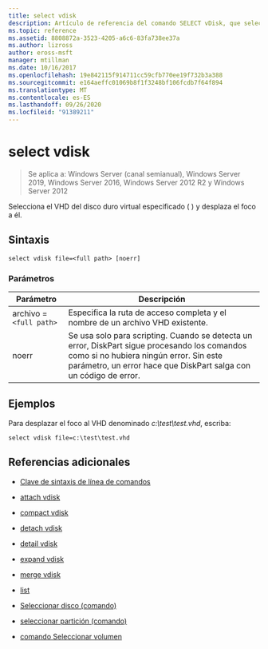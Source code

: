 ```yaml
---
title: select vdisk
description: Artículo de referencia del comando SELECT vDisk, que selecciona el disco duro virtual (VHD) especificado y desplaza el foco a él.
ms.topic: reference
ms.assetid: 8808872a-3523-4205-a6c6-83fa738ee37a
ms.author: lizross
author: eross-msft
manager: mtillman
ms.date: 10/16/2017
ms.openlocfilehash: 19e842115f914711cc59cfb770ee19f732b3a388
ms.sourcegitcommit: e164aeffc01069b8f1f3248bf106fcdb7f64f894
ms.translationtype: MT
ms.contentlocale: es-ES
ms.lasthandoff: 09/26/2020
ms.locfileid: "91389211"
---
```

# <a name="select-vdisk"></a>select vdisk

> Se aplica a: Windows Server (canal semianual), Windows Server 2019, Windows Server 2016, Windows Server 2012 R2 y Windows Server 2012

Selecciona el VHD del disco duro virtual especificado \( \) y desplaza el foco a él.

## <a name="syntax"></a>Sintaxis

```
select vdisk file=<full path> [noerr]
```

### <a name="parameters"></a>Parámetros

| Parámetro | Descripción |
|--|--|
| archivo =`<full path>` | Especifica la ruta de acceso completa y el nombre de un archivo VHD existente. |
| noerr | Se usa solo para scripting. Cuando se detecta un error, DiskPart sigue procesando los comandos como si no hubiera ningún error. Sin este parámetro, un error hace que DiskPart salga con un código de error. |

## <a name="examples"></a>Ejemplos

Para desplazar el foco al VHD denominado *c:\test\test.vhd*, escriba:

```
select vdisk file=c:\test\test.vhd
```

## <a name="additional-references"></a>Referencias adicionales

- [Clave de sintaxis de línea de comandos](command-line-syntax-key.md)

- [attach vdisk](attach-vdisk.md)

- [compact vdisk](compact-vdisk.md)

- [detach vdisk](detach-vdisk.md)

- [detail vdisk](detail-vdisk.md)

- [expand vdisk](expand-vdisk.md)

- [merge vdisk](merge-vdisk.md)

- [list](list.md)

- [Seleccionar disco (comando)](select-disk.md)

- [seleccionar partición (comando)](select-partition.md)

- [comando Seleccionar volumen](select-volume.md)